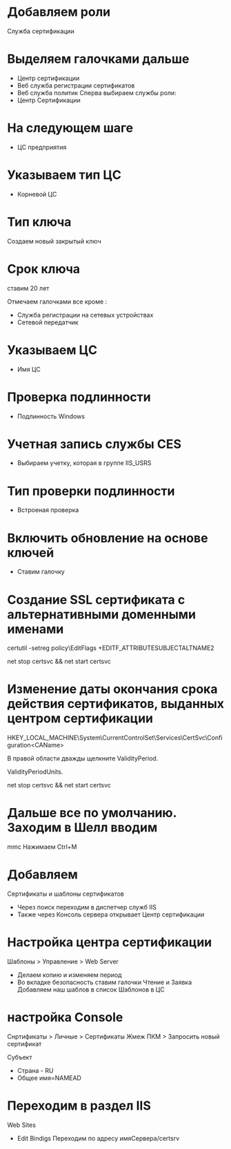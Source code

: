 # Добавляем роли

Служба сертификации

# Выделяем галочками дальше

- Центр сертификации
- Веб служба регистрации сертификатов
- Веб служба политик
  <!-- Далее все по умолчанию. После установке жмем на желтый значок и выбираем настройки на AD -->
  Сперва выбираем службы роли:
- Центр Сертификации

# На следующем шаге

- ЦС предприятия

# Указываем тип ЦС

- Корневой ЦС

# Тип ключа

Создаем новый закрытый ключ

<!-- Шифрование по умолчанию -->

# Срок ключа

ставим 20 лет

<!-- Далее все по умолчанию. После установки выскочит окошко с предложением настроить доп роли. Настраиваем -->

Отмечаем галочками все кроме :

- Служба регистрации на сетевых устройствах
- Сетевой передатчик

# Указываем ЦС

- Имя ЦС

# Проверка подлинности

- Подлинность Windows

# Учетная запись службы CES

- Выбираем учетку, которая в группе IIS_USRS

# Тип проверки подлинности

- Встроеная проверка

# Включить обновление на основе ключей

- Ставим галочку
<!-- Заканчиваем установку -->

# Создание SSL сертификата с альтернативными доменными именами

<!-- SAN (Subject Alternative Name)

В этом нам поможет утилита certutil.

Запускаем в центре сертификации командную строку под администратором. Выполняем команду: -->

certutil -setreg policy\EditFlags +EDITF_ATTRIBUTESUBJECTALTNAME2

<!-- После выполнения команды нужно перезапустить службу Certification Authority. Делаем это сразу из командной строки: -->

net stop certsvc && net start certsvc

<!-- Для добавления IP и альтернативного доменного имени при генерации сертификата указываем дополнительные атрибуты. -->

<!-- san:dns=m.snabavangard.ru&dns=mail.snabavangard.local&ipaddress=10.200.202.147 -->

# Изменение даты окончания срока действия сертификатов, выданных центром сертификации

<!-- Чтобы изменить параметры срока действия для ЦС, выполните следующие действия. -->

<!-- Найдите и щелкните следующий раздел реестра: -->

HKEY_LOCAL_MACHINE\System\CurrentControlSet\Services\CertSvc\Configuration\<CAName>

В правой области дважды щелкните ValidityPeriod.

<!-- В поле данных "Значение " введите одно из следующих значений и нажмите кнопку "ОК": -->

ValidityPeriodUnits.

<!--
В поле данных " Значение" введите нужное числовое значение и нажмите кнопку " ОК". Например, введите 5. -->

net stop certsvc && net start certsvc

# Дальше все по умолчанию. Заходим в Шелл вводим

mmc
Нажимаем Ctrl+M

# Добавляем

Сертификаты и шаблоны сертификатов

- Через поиск переходим в диспетчер служб IIS
- Также через Консоль сервера открывает Центр сертификации

# Настройка центра сертификации

Шаблоны > Управление > Web Server

- Делаем копию и изменяем период
- Во вкладке безопасность ставим галочки Чтение и Заявка
  <!-- Сохраняем шаблон и идем в консоль, которую открыли через mmc -->
  Добавляем наш шаблов в список Шаблонов в ЦС

# настройка Console

<!-- Теперь делаем сертификат на этот же сервер, чтоб было красиво -->

Снртификаты > Личные > Сертификаты
Жмеж ПКМ > Запросить новый сертификат

<!-- Выбираем Свойство созданной копии и вносим правки во вкладках -->

Субъект

- Страна - RU
- Общее имя=NAMEAD

# Переходим в раздел IIS

Web Sites

- Edit Bindigs
  <!-- Добавляем https выбираем наш сертификат и в хосте указываем имя AD -->
  Переходим по адресу имяСервера/certsrv
